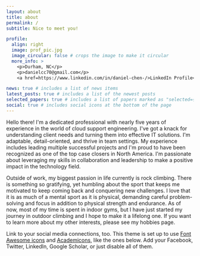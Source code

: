 ```yaml
---
layout: about
title: about
permalink: /
subtitle: Nice to meet you!

profile:
  align: right
  image: prof_pic.jpg
  image_circular: false # crops the image to make it circular
  more_info: >
    <p>Durham, NC</p>
    <p>danielcc70@gmail.com</p>
    <a href=https://www.linkedin.com/in/daniel-chen-/>LinkedIn Profile</a>

news: true # includes a list of news items
latest_posts: true # includes a list of the newest posts
selected_papers: true # includes a list of papers marked as "selected={true}"
social: true # includes social icons at the bottom of the page
---
```


Hello there! I'm a dedicated professional with nearly five years of experience in the world of cloud support engineering. I've got a knack for understanding client needs and turning them into effective IT solutions. I'm adaptable, detail-oriented, and thrive in team settings. My experience includes leading multiple successful projects and I'm proud to have been recognized as one of the top case closers in North America. I'm passionate about leveraging my skills in collaboration and leadership to make a positive impact in the technology field.

Outside of work, my biggest passion in life currently is rock climbing. There is something so gratifying, yet humbling about the sport that keeps me motivated to keep coming back and conquering new challenges. I love that it is as much of a mental sport as it is physical, demanding careful problem-solving and focus in addition to physical strength and endurance. As of now, most of my time is spent in indoor gyms, but I have just started my journey in outdoor climbing and I hope to make it a lifelong one. If you want to learn more about my other interests, please see my hobbies page. 

Link to your social media connections, too. This theme is set up to use [Font Awesome icons](https://fontawesome.com/) and [Academicons](https://jpswalsh.github.io/academicons/), like the ones below. Add your Facebook, Twitter, LinkedIn, Google Scholar, or just disable all of them.
